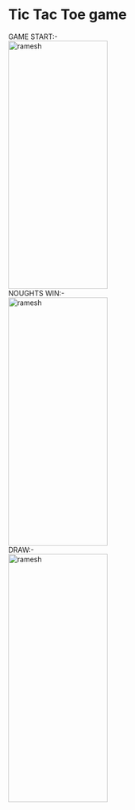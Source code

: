 # Tic Tac Toe game

GAME START:-<br>
<img src="https://github.com/ramesh-29/tictoegame/assets/84698544/c4684a56-4a19-496d-ab4f-89dcaae14653" alt="ramesh" width="200" height="500"/>
<br>NOUGHTS WIN:-<br>
<img src="https://github.com/ramesh-29/tictoegame/assets/84698544/5ab00386-c818-44f5-b5ba-c21b13e5a3a2" alt="ramesh" width="200" height="500"/>
<br>DRAW:-<br>
<img src="https://github.com/ramesh-29/tictoegame/assets/84698544/00e68991-27e2-4079-8cb4-b3cdf317740d" alt="ramesh" width="200" height="500"/>
